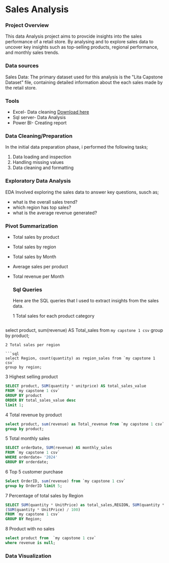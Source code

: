 # Sales Analysis

### Project Overview 
This data Analysis project aims to provcide insights into the sales performance of a retail store. By analysing and to explore sales data to uncover key insights such as top-selling products, regional performance, and monthly sales trends.

### Data sources

Sales Data: The primary dataset used for this analysis is the "Lita Capstone Dataset" file, containing detailed information about the each sales made by the retail store.

### Tools 

- Excel- Data cleaning [Download here](https://microsoft.com)
- Sql server- Data Analysis
- Power BI- Creating report

### Data Cleaning/Preparation 

In the initial data preparation phase, i performed the following tasks;
1. Data loading and inspection
2. Handling missing values
3. Data cleaning and  formatting 

### Exploratory Data Analysis 

EDA Involved exploring the sales data to answer key questions, susch as; 

- what is the overall sales trend?
- which region has top sales?
- what is the average revenue generated?

### Pivot Summarization 
- Total sales by product
- Total sales by region
- Total sales by Month
- Average sales per product
- Total revenue per Month 

  ### Sql Queries
  Here are the SQL queries that I used to extract insights from the sales data.
  
  1 Total sales for each product category
  
  ```sql
select product, sum(revenue) AS Total_sales from  `my capstone 1 csv`
group by product;
```
2 Total sales per region

```sql
select Region, count(quantity) as region_sales from `my capstone 1 csv`
group by region;
```

3 Highest selling product

```sql
SELECT product, SUM(quantity * unitprice) AS total_sales_value
FROM `my capstone 1 csv`
GROUP BY product
ORDER BY total_sales_value desc
limit 1;
```
4 Total revenue by product 

```sql 
select product, sum(revenue) as Total_revenue from `my capstone 1 csv`
group by product;
```
5     Total monthly sales 

```sql
SELECT orderDate, SUM(revenue) AS monthly_sales
FROM `my capstone 1 csv`
WHERE orderdate= '2024'
GROUP BY orderdate;
```
6 Top 5 customer purchase 

```sql
Select OrderID, sum(revenue) from `my capstone 1 csv`
group by OrderID limit 5;
```
7 Percentage of total sales by Region 

```sql 
SELECT SUM(quantity * UnitPrice) as total_sales,REGION, SUM(quantity * UnitPrice) AS RS,
(SUM(quantity * UnitPrice) / 100)
FROM `my capstone 1 csv`
GROUP BY Region;
```
8 Product with no sales 

```sql
select product from  `my capstone 1 csv`
where revenue is null;
```

### Data Visualization 


